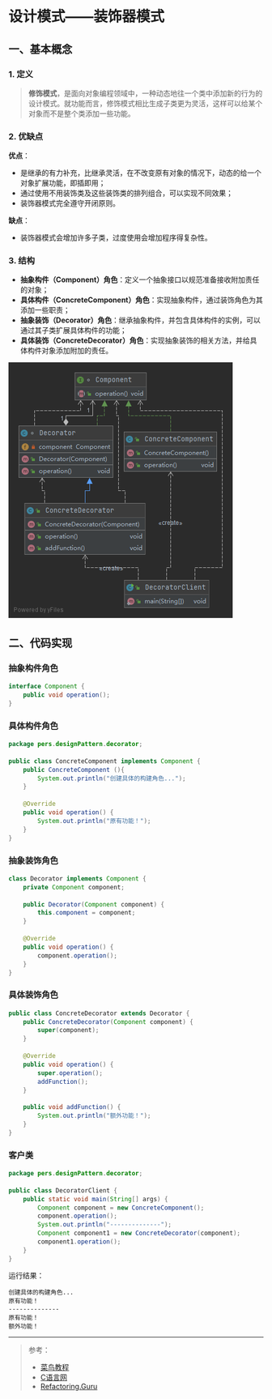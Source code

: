 # 设计模式——装饰器模式

## 一、基本概念

### 1. 定义

> **修饰模式**，是面向对象编程领域中，一种动态地往一个类中添加新的行为的设计模式。就功能而言，修饰模式相比生成子类更为灵活，这样可以给某个对象而不是整个类添加一些功能。

### 2. 优缺点

**优点**：

- 是继承的有力补充，比继承灵活，在不改变原有对象的情况下，动态的给一个对象扩展功能，即插即用；
- 通过使用不用装饰类及这些装饰类的排列组合，可以实现不同效果；
- 装饰器模式完全遵守开闭原则。

**缺点**：

- 装饰器模式会增加许多子类，过度使用会增加程序得复杂性。

### 3. 结构

- **抽象构件（Component）角色**：定义一个抽象接口以规范准备接收附加责任的对象；
- **具体构件（ConcreteComponent）角色**：实现抽象构件，通过装饰角色为其添加一些职责；
- **抽象装饰（Decorator）角色**：继承抽象构件，并包含具体构件的实例，可以通过其子类扩展具体构件的功能；
- **具体装饰（ConcreteDecorator）角色**：实现抽象装饰的相关方法，并给具体构件对象添加附加的责任。

![image.png](https://raw.githubusercontent.com/wlynxg/pic/main/2025/06/01/20250601-165121.png)

## 二、代码实现

### 抽象构件角色

```java
interface Component {
    public void operation();
}
```

### 具体构件角色

```java
package pers.designPattern.decorator;

public class ConcreteComponent implements Component {
    public ConcreteComponent (){
        System.out.println("创建具体的构建角色...");
    }

    @Override
    public void operation() {
        System.out.println("原有功能！");
    }
}
```

### 抽象装饰角色

```java
class Decorator implements Component {
    private Component component;

    public Decorator(Component component) {
        this.component = component;
    }

    @Override
    public void operation() {
        component.operation();
    }
}
```

### 具体装饰角色

```java
public class ConcreteDecorator extends Decorator {
    public ConcreteDecorator(Component component) {
        super(component);
    }

    @Override
    public void operation() {
        super.operation();
        addFunction();
    }

    public void addFunction() {
        System.out.println("额外功能！");
    }
}
```

### 客户类

```java
package pers.designPattern.decorator;

public class DecoratorClient {
    public static void main(String[] args) {
        Component component = new ConcreteComponent();
        component.operation();
        System.out.println("--------------");
        Component component1 = new ConcreteDecorator(component);
        component1.operation();
    }
}
```

运行结果：

```
创建具体的构建角色...
原有功能！
--------------
原有功能！
额外功能！
```

***

> 参考：
>
> - [菜鸟教程](https://www.runoob.com/design-pattern/singleton-pattern.html)
> - [C语言网](http://c.biancheng.net/view/1338.html)
> - [Refactoring.Guru](https://refactoringguru.cn/)

